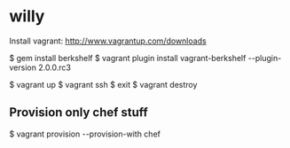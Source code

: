 willy
=====

Install vagrant: http://www.vagrantup.com/downloads

$ gem install berkshelf
$ vagrant plugin install vagrant-berkshelf --plugin-version 2.0.0.rc3

$ vagrant up
$ vagrant ssh
$ exit
$ vagrant destroy


## Provision only chef stuff

$ vagrant provision --provision-with chef